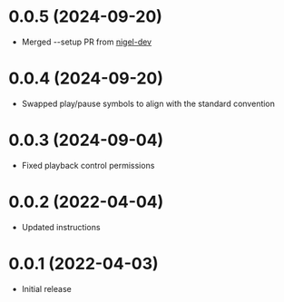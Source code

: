 # 0.0.5 (2024-09-20)

- Merged --setup PR from [nigel-dev](https://github.com/mikeboiko/spotidry/pull/1)

# 0.0.4 (2024-09-20)

- Swapped play/pause symbols to align with the standard convention

# 0.0.3 (2024-09-04)

- Fixed playback control permissions

# 0.0.2 (2022-04-04)

- Updated instructions

# 0.0.1 (2022-04-03)

- Initial release
